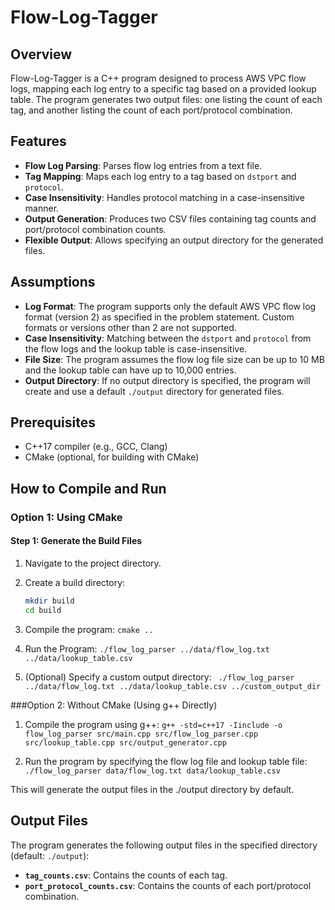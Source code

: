 # Flow-Log-Tagger

## Overview
Flow-Log-Tagger is a C++ program designed to process AWS VPC flow logs, mapping each log entry to a specific tag based on a provided lookup table. The program generates two output files: one listing the count of each tag, and another listing the count of each port/protocol combination.

## Features
- **Flow Log Parsing**: Parses flow log entries from a text file.
- **Tag Mapping**: Maps each log entry to a tag based on `dstport` and `protocol`.
- **Case Insensitivity**: Handles protocol matching in a case-insensitive manner.
- **Output Generation**: Produces two CSV files containing tag counts and port/protocol combination counts.
- **Flexible Output**: Allows specifying an output directory for the generated files.

## Assumptions
- **Log Format**: The program supports only the default AWS VPC flow log format (version 2) as specified in the problem statement. Custom formats or versions other than 2 are not supported.
- **Case Insensitivity**: Matching between the `dstport` and `protocol` from the flow logs and the lookup table is case-insensitive.
- **File Size**: The program assumes the flow log file size can be up to 10 MB and the lookup table can have up to 10,000 entries.
- **Output Directory**: If no output directory is specified, the program will create and use a default `./output` directory for generated files.

## Prerequisites
- C++17 compiler (e.g., GCC, Clang)
- CMake (optional, for building with CMake)

## How to Compile and Run

### Option 1: Using CMake

#### Step 1: Generate the Build Files
1. Navigate to the project directory.
2. Create a build directory:
   ```bash
   mkdir build
   cd build
   ```
3. Compile the program:
 ``` cmake .. ```
 
4. Run the Program:
```./flow_log_parser ../data/flow_log.txt ../data/lookup_table.csv```

5. (Optional) Specify a custom output directory:
``` ./flow_log_parser ../data/flow_log.txt ../data/lookup_table.csv ../custom_output_dir```

###Option 2: Without CMake (Using g++ Directly)

1. Compile the program using g++:
```g++ -std=c++17 -Iinclude -o flow_log_parser src/main.cpp src/flow_log_parser.cpp src/lookup_table.cpp src/output_generator.cpp```
 
2. Run the program by specifying the flow log file and lookup table file:
```./flow_log_parser data/flow_log.txt data/lookup_table.csv```

 This will generate the output files in the ./output directory by default. 

## Output Files
The program generates the following output files in the specified directory (default: `./output`):

- **`tag_counts.csv`**: Contains the counts of each tag.
- **`port_protocol_counts.csv`**: Contains the counts of each port/protocol combination.

